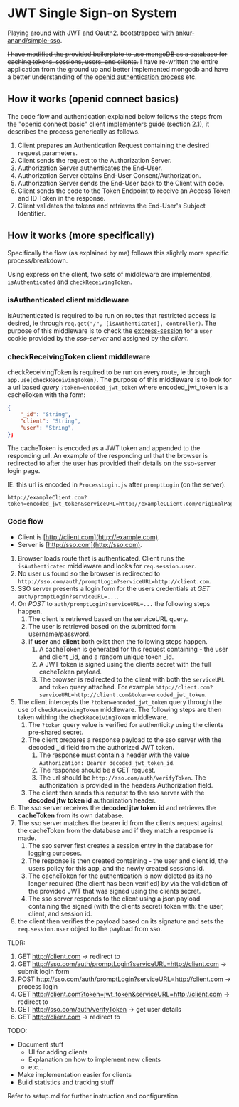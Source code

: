 # JWT Single Sign-on System

Playing around with JWT and Oauth2. bootstrapped with [ankur-anand/simple-sso](https://github.com/ankur-anand/simple-sso).

~~I have modified the provided boilerplate to use mongoDB as a database for caching tokens, sessions, users, and clients.~~
I have re-written the entire application from the ground up and better implemented mongodb and have a better understanding of the [openid authentication process](https://openid.net/specs/openid-connect-basic-1_0.html#CodeFlow) etc.

## How it works (openid connect basics)

The code flow and authentication explained below follows the steps from the "openid connect basic" client implementers guide (section 2.1), it describes the process generically as follows.

1. Client prepares an Authentication Request containing the desired request parameters.
2. Client sends the request to the Authorization Server.
3. Authorization Server authenticates the End-User.
4. Authorization Server obtains End-User Consent/Authorization.
5. Authorization Server sends the End-User back to the Client with code.
6. Client sends the code to the Token Endpoint to receive an Access Token and ID Token in the response.
7. Client validates the tokens and retrieves the End-User's Subject Identifier.

## How it works (more specifically)

Specifically the flow (as explained by me) follows this slightly more specific process/breakdown.

Using express on the client, two sets of middleware are implemented, `isAuthenticated` and `checkReceivingToken`.

### isAuthenticated client middleware

isAuthenticated is required to be run on routes that restricted access is desired, ie through `req.get("/", [isAuthenticated], controller)`. The purpose of this middleware is to check the [express-session](https://www.npmjs.com/package/express-session) for a `user` cookie provided by the *sso-server* and assigned by the *client*.

### checkReceivingToken client middleware

checkReceivingToken is required to be run on every route, ie through `app.use(checkReceivingToken)`. The purpose of this middleware is to look for a url based *query* `?token=encoded_jwt_token` where encoded_jwt_token is a cacheToken with the form:

```json
{
	"_id": "String",
	"client": "String",
	"user": "String",
};
```

The cacheToken is encoded as a JWT token and appended to the responding url. An example of the responding url that the browser is redirected to after the user has provided their details on the sso-server login page.

IE. this url is encoded in `ProcessLogin.js` after `promptLogin` (on the server).

```none
http://exampleClient.com?token=encoded_jwt_token&serviceURL=http://exampleCLient.com/originalPage
```

### Code flow

* Client is [http://client.com](http://example.com).
* Server is [http://sso.com](http://sso.com).

1. Browser loads route that is authenticated. Client runs the `isAuthenticated` middleware and looks for `req.session.user`.
2. No user us found so the browser is redirected to `http://sso.com/auth/promptLogin?serviceURL=http://client.com`.
3. SSO server presents a login form for the users credentials at *GET* `auth/promptLogin?serviceURL=...`.
4. On *POST* to `auth/promptLogin?serviceURL=...` the following steps happen.
   1. The client is retrieved based on the serviceURL query.
   2. The user is retrieved based on the submitted form username/password.
   3. If **user** and **client** both exist then the following steps happen.
      1. A cacheToken is generated for this request containing - the user and client \_id, and a random unique token \_id.
      2. A JWT token is signed using the clients secret with the full cacheToken payload.
      3. The browser is redirected to the client with both the `serviceURL` and `token` query attached. For example `http://client.com?serviceURL=http://client.com&token=encoded_jwt_token`.
5. The client intercepts the `?token=encoded_jwt_token` query through the use of `checkReceivingToken` middleware. The following steps are then taken withing the `checkReceivingToken` middleware.
   1. The `?token` query value is verified for authenticity using the clients pre-shared secret.
   2. The client prepares a response payload to the sso server with the decoded _id field from the authorized JWT token.
      1. The response must contain a header with the value `Authorization: Bearer decoded_jwt_token_id`.
      2. The response should be a GET request.
      3. The url should be `http://sso.com/auth/verifyToken`. The authorization is provided in the headers Authorization field.
   3. The client then sends this request to the sso server with the **decoded jtw token id** authorization header.
6. The sso server receives the **decoded jtw token id** and retrieves the **cacheToken** from its own database.
7. The sso server matches the bearer id from the clients request against the cacheToken from the database and if they match a response is made.
   1. The sso server first creates a session entry in the database for logging purposes.
   2. The response is then created containing - the user and client id, the users policy for this app, and the newly created sessions id.
   3. The cacheToken for the authentication is now deleted as its no longer required (the client has been verified) by via the validation of the provided JWT that was signed using the clients secret.
   4. The sso server responds to the client using a json payload containing the signed (with the clients secret) token with: the user, client, and session id.
8. the client then verifies the payload based on its signature and sets the `req.session.user` object to the payload from sso.

TLDR:

1. GET  http://client.com -> redirect to
2. GET  http://sso.com/auth/promptLogin?serviceURL=http://client.com -> submit login form
3. POST http://sso.com/auth/promptLogin?serviceURL=http://client.com -> process login
4. GET  http://client.com?token=jwt_token&serviceURL=http://client.com -> redirect to
5. GET  http://sso.com/auth/verifyToken -> get user details
6. GET  http://client.com -> redirect to

TODO:

* Document stuff
  * UI for adding clients
  * Explanation on how to implement new clients
  * etc...
* Make implementation easier for clients
* Build statistics and tracking stuff

Refer to setup.md for further instruction and configuration.
